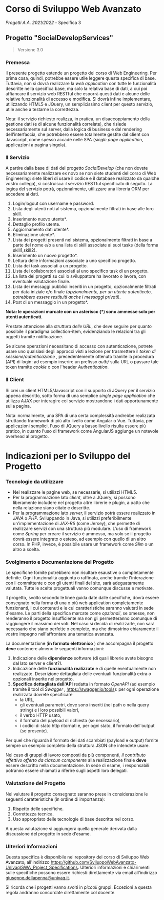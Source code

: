 # Corso di Sviluppo Web Avanzato
*Progetti A.A. 2021/2022* - Specifica 3

## Progetto "SocialDevelopServices"

> Versione 3.0

### Premessa

Il presente progetto estende un progetto del corso di Web
Engineering. Per prima cosa, quindi, potrebbe essere utile leggere questa
specifica di base. Tuttavia, non si dovrà realizzare la *web application* con
tutte le funzionalità descritte nella specifica base, ma solo la relativa base
di dati, a cui poi affiancare il servizio web RESTful che esporrà questi dati e
alcune delle relative funzionalità di accesso e modifica. Si dovrà infine
implementare, utilizzando HTML5 e JQuery, un semplicissimo client per questo
servizio, utile anche a testarne la correttezza.

Nota: il servizio richiesto realizza, in pratica, un
disaccoppiamento della gestione dati (e di alcune funzionalità correlate), che
risiede necessariamente sul server, dalla logica di business e dal rendering
dell'interfaccia, che potrebbero essere totalmente gestite dal client con
Javascript, come spesso accade nelle SPA (*single page application*,
applicazioni a pagina singola).

### Il Servizio

A partire dalla base di dati del progetto *SocialDevelop*
(che non dovete necessariamente realizzare ex novo se non siete studenti del
corso di Web Engineering: siete liberi di usare il codice e il database
realizzato da qualche vostro collega), si
costruisca il servizio RESTful
specificato di seguito. La logica del servizio potrà, opzionalmente, utilizzare
una libreria ORM per accedere ai dati.
1. Login/logout con username e password.
2. Lista degli utenti noti al sistema, opzionalmente filtrati in base alle loro skill.
3. Inserimento nuovo utente\*.
4. Dettaglio profilo utente.
5. Aggiornamento dati utente\*.
6. Eliminazione utente\*.
7. Lista dei progetti presenti nel sistema, opzionalmente filtrati in base a parte del nome e/o a una lista di skill associate ai suoi tasks (della forma skill1,skill2).
8. Inserimento un nuovo progetto\*.
9. Lettura delle informazioni associate a uno specifico progetto.
10. Lista dei task associati a un progetto.
11. Lista dei collaboratori associati al uno specifico task di un progetto.
12. La lista dei progetti su cui lo sviluppatore ha lavorato o lavora, con eventuale valutazione finale.
13. Lista dei messaggi pubblici inseriti in un progetto, opzionalmente filtrati per data iniziale e/o finale (*opzionalmente, per un utente autenticato, potrebbero essere restituiti anche i messaggi privati*).
14. Post di un messaggio in un progetto\*.

**Nota: le operazioni marcate con un asterisco (\*) sono ammesse solo per utenti autenticati.**

Prestate attenzione alla *struttura delle URL*, che
deve seguire per quanto possibile il paradigma collection-item, evidenziando le
relazioni tra gli oggetti tramite nidificazione.

Se alcune operazioni necessitano di accesso con
autenticazione, potrete usare uno qualsiasi degli approcci visti a lezione per
trasmettere il *token di sessione/autenticazione* , precedentemente
ottenuto tramite la procedura (API) di login: ad esempio inserire un prefisso *auth/*
sulla URL o passare tale token tramite *cookie* o con l'header *Authentication*.

### Il Client

Si crei un client HTML5/Javascript con il supporto di JQuery
per il servizio appena descritto, sotto forma di una semplice *single page
application* che utilizza AJAX per interagire col servizio mostrandone i
dati opportunamente sulla pagina.

Nota: normalmente, una SPA di una certa complessità andrebbe
realizzata sfruttando framework di più alto livello come Angular o Vue.
Tuttavia, per applicazioni semplici, l'uso di JQuery a basso livello risulta
essere più pratico, in quanto l'uso di framework come AngularJS aggiunge un
notevole overhead al progetto.

# Indicazioni per lo Sviluppo del Progetto

### Tecnologie da utilizzare

* Nel realizzare le pagine web, se necessarie, si utilizzi HTML5.
* Per la programmazione lato *client*, oltre a JQuery, si possono liberamente includere nel progetto altre librerie e plugin, a patto che nella relazione siano citate e descritte.
* Per la programmazione lato *server,* il servizio potrà essere realizzato in *JAVA* o *PHP.* Sviluppando in Java, si utilizzi preferibilmente un'implementazione di *JAX-RS* (come Jersey), che permette di realizzare servizi con una struttura più modulare. L'uso di framework come *Spring* per creare il servizio è ammesso, ma solo se il progetto dovrà essere integrato o esteso, ad esempio con quello di un altro corso. In PHP, invece, è possibile usare un framework come *Slim* o un altro a scelta.

### Svolgimento e Documentazione del Progetto

Le specifiche fornite potrebbero non risultare esaustive o completamente definite. Ogni funzionalità aggiunta o raffinata, anche tramite l'interazione con il committente o con gli utenti finali del sito, sarà adeguatamente valutata. Tutte le scelte progettuali vanno comunque discusse e motivate.

Il progetto, svolto secondo le linee guida date dalle specifiche, dovrà essere consegnato nella forma di una o più web application completamente funzionanti, i cui contenuti e le cui caratteristiche saranno valutati in sede d'esame. Le parti della specifica marcate come *opzionali*, se omesse, non renderanno il progetto insufficiente ma non gli permetteranno comunque di raggiungere il massimo dei voti. Nel caso si decida di realizzarle, non sarà necessario che siano perfette o complete, ma che dimostrino chiaramente il vostro impegno nell'affrontare una tematica avanzata.

La documentazione (**in formato elettronico** ) che accompagna il progetto **deve** contenere almeno le seguenti informazioni:

1. Indicazione delle **dipendenze** software (di quali librerie avete bisogno dal lato server e client?).
2. Indicazione delle **funzionalità realizzate** e di quelle eventualmente non realizzate. Descrizione dettagliata delle eventuali funzionalità extra o opzionali inserite nel progetto.
3. **Specifica dettagliata dell'API** redatta in formato *OpenAPI* (ad esempio tramite il tool di *Swagger* , <https://swagger.io/tools>): per ogni operazione realizzata dovrete specificare
   * la URL,
   * gli eventuali parametri, dove sono inseriti (nel path o nella query string) e i loro possibili valori,
   * il verbo HTTP usato,
   * il formato del payload di richiesta (se necessario),
   * i codici di stato http ritornati e, per ogni stato, il formato dell'output (se presente).

Per quel che riguarda il formato dei dati scambiati (payload e output) fornite sempre un esempio completo della struttura JSON che intendete usare.

Nel caso di gruppi di lavoro composti da più componenti, *il contributo effettivo offerto da ciascun componente* alla realizzazione finale **deve** essere descritto nella documentazione. In sede di esame, i responsabili potranno essere chiamati a riferire sugli aspetti loro delegati.

### Valutazione del Progetto

Nel valutare il progetto consegnato saranno prese in considerazione le seguenti caratteristiche (in ordine di importanza):

1. Rispetto delle specifiche.
2. Correttezza tecnica.
3. Uso appropriato delle tecnologie di base descritte nel corso.

A questa valutazione si aggiungerà quella generale derivata dalla discussione del progetto in sede d'esame.

### Ulteriori Informazioni

Questa specifica è disponibile nel repository del corso di Sviluppo Web Avanzato, all'indirizzo https://github.com/SviluppoWebAvanzato-Univaq/SWA_Project_Specifications. Ulteriori informazioni e chiarimenti sulle specifiche possono essere richiesti direttamente via email all'indirizzo giuseppe.dellapenna@univaq.it.

Si ricorda che i progetti vanno svolti in *piccoli* gruppi. Eccezioni a questa regola andranno concordate direttamente col docente.
